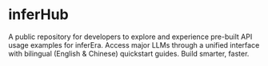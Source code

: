 # inferHub
A public repository for developers to explore and experience pre-built API usage examples for inferEra. Access major LLMs through a unified interface with bilingual (English &amp; Chinese) quickstart guides. Build smarter, faster.
